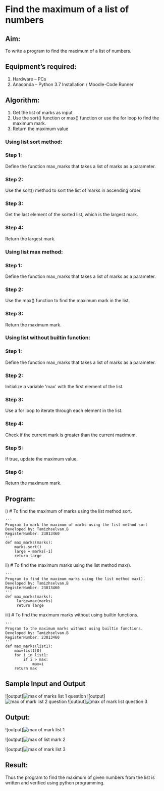 # Find the maximum of a list of numbers
## Aim:
To write a program to find the maximum of a list of numbers.
## Equipment’s required:
1.	Hardware – PCs
2.	Anaconda – Python 3.7 Installation / Moodle-Code Runner
## Algorithm:
1.	Get the list of marks as input
2.	Use the sort() function or max() function or use the for loop to find the maximum mark.
3.	Return the maximum value

### Using list sort method:
### Step 1:
Define the function max_marks that takes a list of marks as a parameter.
### Step 2:
Use the sort() method to sort the list of marks in ascending order.
### Step 3:
Get the last element of the sorted list, which is the largest mark.
### Step 4:
Return the largest mark.

### Using list max method:
### Step 1:
Define the function max_marks that takes a list of marks as a parameter.
### Step 2:
Use the max() function to find the maximum mark in the list.
### Step 3:
Return the maximum mark.

### Using list without builtin function:
### Step 1:
Define the function max_marks that takes a list of marks as a parameter.
### Step 2:
Initialize a variable 'max' with the first element of the list.
### Step 3:
Use a for loop to iterate through each element in the list.
### Step 4:
Check if the current mark is greater than the current maximum.
### Step 5:
If true, update the maximum value.
### Step 6:
Return the maximum mark.
## Program:

i)	# To find the maximum of marks using the list method sort.
```
''' 
Program to mark the maximum of marks using the list method sort
Developed by: Tamizhselvan.B
RegisterNumber: 23013460
'''
def max_marks(marks):
    marks.sort()
    large = marks[-1]
    return large

```

ii)	# To find the maximum marks using the list method max().
```
''' 
Program to find the maximum marks using the list method max().
Developed by: Tamizhselvan.B
RegisterNumber: 23013460
'''
def max_marks(marks):
     large=max(marks)
     return large

```

iii) # To find the maximum marks without using builtin functions.
```
''' 
Program to the maximum marks without using builtin functions.
Developed by: Tamizhselvan.B
RegisterNumber: 23013460
'''
def max_marks(list1):
    max=list1[0]
    for i in list1:
        if i > max:
            max=i
    return max       

```
## Sample Input and Output
![output]![max of marks list 1 question](https://github.com/tamizhselvan23013460/FindMaximum/assets/150231370/2963d5b9-c23d-4e34-841b-549ad6f0165e)
![output]![max of mark list 2 question](https://github.com/tamizhselvan23013460/FindMaximum/assets/150231370/9ca48504-0c16-4001-80ae-c315d5c06f38)
![output]![max of mark list question 3](https://github.com/tamizhselvan23013460/FindMaximum/assets/150231370/45b633bf-59c4-428a-809e-a8e6e07affe4)



## Output:
![output]![max of mark list 1](https://github.com/tamizhselvan23013460/FindMaximum/assets/150231370/04d64c68-0a2c-43e3-99c5-2e5b82ceec60)

![output]![max of list mark 2 ](https://github.com/tamizhselvan23013460/FindMaximum/assets/150231370/fce9fc1c-58cf-4f92-8333-ee07e33d6636)

![output]![max of mark list 3](https://github.com/tamizhselvan23013460/FindMaximum/assets/150231370/11df48f7-0ec8-4ba9-b6c8-272f1c9379e2)


## Result:
Thus the program to find the maximum of given numbers from the list is written and verified using python programming.
